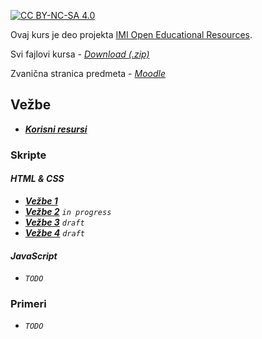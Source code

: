 [![CC BY-NC-SA 4.0][licence-shield]][licence]

Ovaj kurs je deo projekta [IMI Open Educational Resources](https://imioer.github.io).

Svi fajlovi kursa - [_Download (.zip)_](https://github.com/imioer/ds/archive/refs/heads/main.zip)

Zvanična stranica predmeta - [_Moodle_](https://imi.pmf.kg.ac.rs/moodle/course/view.php?id=137)

## Vežbe

- [**_Korisni resursi_**](resursi/index.md)

### Skripte

#### _HTML & CSS_
- [**_Vežbe 1_**](vezbe/01.md)
- [**_Vežbe 2_**](vezbe/02.md) _`in progress`_
- [**_Vežbe 3_**](vezbe/03.md) _`draft`_
- [**_Vežbe 4_**](vezbe/04.md) _`draft`_

#### _JavaScript_
- _`TODO`_

### Primeri
- _`TODO`_

[licence]: http://creativecommons.org/licenses/by-nc-sa/4.0/
[licence-shield]: https://img.shields.io/badge/License-CC%20BY--NC--SA%204.0-lightgrey.svg